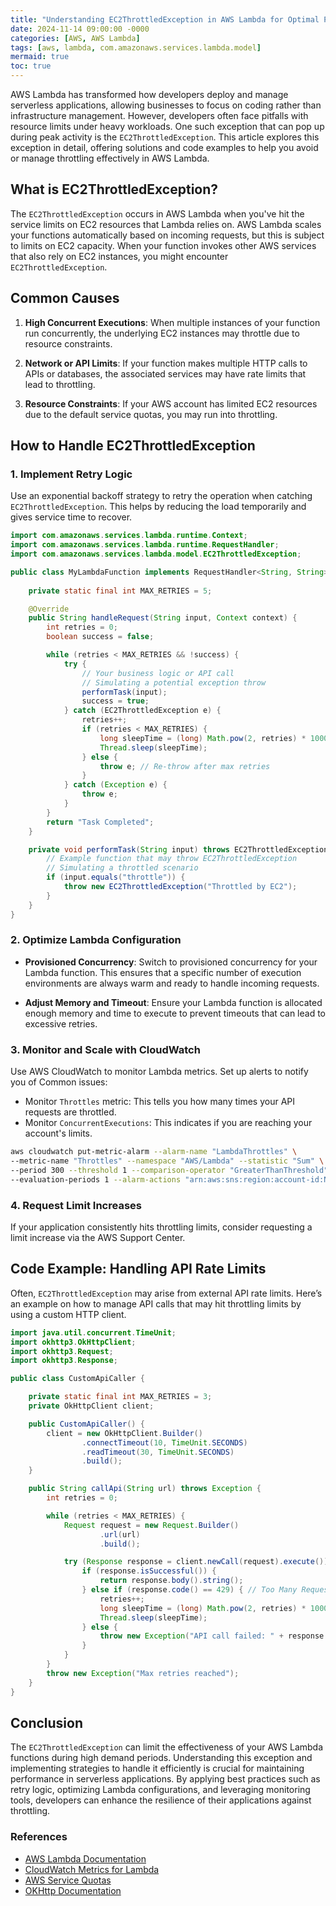 ```yaml
---
title: "Understanding EC2ThrottledException in AWS Lambda for Optimal Performance"
date: 2024-11-14 09:00:00 -0000
categories: [AWS, AWS Lambda]
tags: [aws, lambda, com.amazonaws.services.lambda.model]
mermaid: true
toc: true
---
```



AWS Lambda has transformed how developers deploy and manage serverless applications, allowing businesses to focus on coding rather than infrastructure management. However, developers often face pitfalls with resource limits under heavy workloads. One such exception that can pop up during peak activity is the `EC2ThrottledException`. This article explores this exception in detail, offering solutions and code examples to help you avoid or manage throttling effectively in AWS Lambda.

## What is EC2ThrottledException?

The `EC2ThrottledException` occurs in AWS Lambda when you've hit the service limits on EC2 resources that Lambda relies on. AWS Lambda scales your functions automatically based on incoming requests, but this is subject to limits on EC2 capacity. When your function invokes other AWS services that also rely on EC2 instances, you might encounter `EC2ThrottledException`. 

## Common Causes

1. **High Concurrent Executions**: When multiple instances of your function run concurrently, the underlying EC2 instances may throttle due to resource constraints.
   
2. **Network or API Limits**: If your function makes multiple HTTP calls to APIs or databases, the associated services may have rate limits that lead to throttling.

3. **Resource Constraints**: If your AWS account has limited EC2 resources due to the default service quotas, you may run into throttling.

## How to Handle EC2ThrottledException

### 1. Implement Retry Logic

Use an exponential backoff strategy to retry the operation when catching `EC2ThrottledException`. This helps by reducing the load temporarily and gives service time to recover.

```java
import com.amazonaws.services.lambda.runtime.Context;
import com.amazonaws.services.lambda.runtime.RequestHandler;
import com.amazonaws.services.lambda.model.EC2ThrottledException;

public class MyLambdaFunction implements RequestHandler<String, String> {
    
    private static final int MAX_RETRIES = 5;

    @Override
    public String handleRequest(String input, Context context) {
        int retries = 0;
        boolean success = false;

        while (retries < MAX_RETRIES && !success) {
            try {
                // Your business logic or API call
                // Simulating a potential exception throw
                performTask(input);
                success = true;
            } catch (EC2ThrottledException e) {
                retries++;
                if (retries < MAX_RETRIES) {
                    long sleepTime = (long) Math.pow(2, retries) * 1000; // Exponential backoff
                    Thread.sleep(sleepTime);
                } else {
                    throw e; // Re-throw after max retries
                }
            } catch (Exception e) {
                throw e;
            }
        }
        return "Task Completed";
    }

    private void performTask(String input) throws EC2ThrottledException {
        // Example function that may throw EC2ThrottledException
        // Simulating a throttled scenario
        if (input.equals("throttle")) {
            throw new EC2ThrottledException("Throttled by EC2");
        }
    }
}
```

### 2. Optimize Lambda Configuration

- **Provisioned Concurrency**: Switch to provisioned concurrency for your Lambda function. This ensures that a specific number of execution environments are always warm and ready to handle incoming requests.

- **Adjust Memory and Timeout**: Ensure your Lambda function is allocated enough memory and time to execute to prevent timeouts that can lead to excessive retries.

### 3. Monitor and Scale with CloudWatch

Use AWS CloudWatch to monitor Lambda metrics. Set up alerts to notify you of Common issues:

- Monitor `Throttles` metric: This tells you how many times your API requests are throttled.
- Monitor `ConcurrentExecutions`: This indicates if you are reaching your account's limits.

```bash
aws cloudwatch put-metric-alarm --alarm-name "LambdaThrottles" \
--metric-name "Throttles" --namespace "AWS/Lambda" --statistic "Sum" \
--period 300 --threshold 1 --comparison-operator "GreaterThanThreshold" \
--evaluation-periods 1 --alarm-actions "arn:aws:sns:region:account-id:NotifyMe"
```

### 4. Request Limit Increases

If your application consistently hits throttling limits, consider requesting a limit increase via the AWS Support Center. 

## Code Example: Handling API Rate Limits

Often, `EC2ThrottledException` may arise from external API rate limits. Here’s an example on how to manage API calls that may hit throttling limits by using a custom HTTP client.

```java
import java.util.concurrent.TimeUnit;
import okhttp3.OkHttpClient;
import okhttp3.Request;
import okhttp3.Response;

public class CustomApiCaller {

    private static final int MAX_RETRIES = 3;
    private OkHttpClient client;

    public CustomApiCaller() {
        client = new OkHttpClient.Builder()
                .connectTimeout(10, TimeUnit.SECONDS)
                .readTimeout(30, TimeUnit.SECONDS)
                .build();
    }

    public String callApi(String url) throws Exception {
        int retries = 0;

        while (retries < MAX_RETRIES) {
            Request request = new Request.Builder()
                    .url(url)
                    .build();

            try (Response response = client.newCall(request).execute()) {
                if (response.isSuccessful()) {
                    return response.body().string();
                } else if (response.code() == 429) { // Too Many Requests
                    retries++;
                    long sleepTime = (long) Math.pow(2, retries) * 1000; // Backoff
                    Thread.sleep(sleepTime);
                } else {
                    throw new Exception("API call failed: " + response.code());
                }
            }
        }
        throw new Exception("Max retries reached");
    }
}
```

## Conclusion

The `EC2ThrottledException` can limit the effectiveness of your AWS Lambda functions during high demand periods. Understanding this exception and implementing strategies to handle it efficiently is crucial for maintaining performance in serverless applications. By applying best practices such as retry logic, optimizing Lambda configurations, and leveraging monitoring tools, developers can enhance the resilience of their applications against throttling.

### References

- [AWS Lambda Documentation](https://docs.aws.amazon.com/lambda/latest/dg/welcome.html)
- [CloudWatch Metrics for Lambda](https://docs.aws.amazon.com/lambda/latest/dg/monitoring-functions.html)
- [AWS Service Quotas](https://docs.aws.amazon.com/servicequotas/latest/userguide/intro.html)
- [OKHttp Documentation](https://square.github.io/okhttp/)